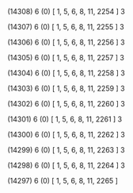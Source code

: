 (14308) 6 (0) [ 1, 5, 6, 8, 11, 2254 ] 3 


(14307) 6 (0) [ 1, 5, 6, 8, 11, 2255 ] 3 


(14306) 6 (0) [ 1, 5, 6, 8, 11, 2256 ] 3 


(14305) 6 (0) [ 1, 5, 6, 8, 11, 2257 ] 3 


(14304) 6 (0) [ 1, 5, 6, 8, 11, 2258 ] 3 


(14303) 6 (0) [ 1, 5, 6, 8, 11, 2259 ] 3 


(14302) 6 (0) [ 1, 5, 6, 8, 11, 2260 ] 3 


(14301) 6 (0) [ 1, 5, 6, 8, 11, 2261 ] 3 


(14300) 6 (0) [ 1, 5, 6, 8, 11, 2262 ] 3 


(14299) 6 (0) [ 1, 5, 6, 8, 11, 2263 ] 3 


(14298) 6 (0) [ 1, 5, 6, 8, 11, 2264 ] 3 


(14297) 6 (0) [ 1, 5, 6, 8, 11, 2265 ]  

